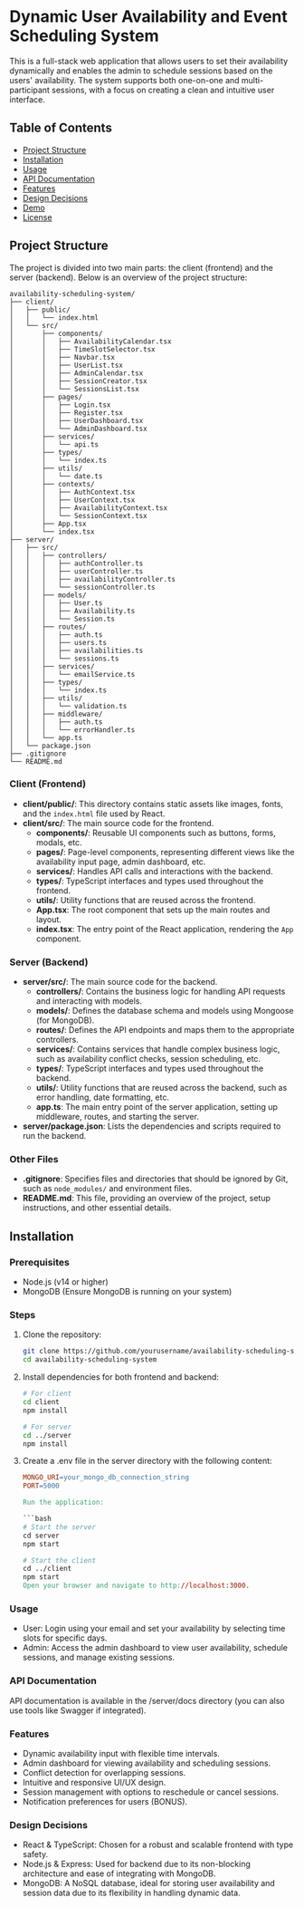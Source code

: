# Dynamic User Availability and Event Scheduling System

This is a full-stack web application that allows users to set their availability dynamically and enables the admin to schedule sessions based on the users' availability. The system supports both one-on-one and multi-participant sessions, with a focus on creating a clean and intuitive user interface.

## Table of Contents

- [Project Structure](#project-structure)
- [Installation](#installation)
- [Usage](#usage)
- [API Documentation](#api-documentation)
- [Features](#features)
- [Design Decisions](#design-decisions)
- [Demo](#demo)
- [License](#license)

## Project Structure

The project is divided into two main parts: the client (frontend) and the server (backend). Below is an overview of the project structure:

```
availability-scheduling-system/
├── client/
│   ├── public/
│   │   └── index.html
│   └── src/
│       ├── components/
│       │   ├── AvailabilityCalendar.tsx
│       │   ├── TimeSlotSelector.tsx
│       │   ├── Navbar.tsx
│       │   ├── UserList.tsx
│       │   ├── AdminCalendar.tsx
│       │   ├── SessionCreator.tsx
│       │   └── SessionsList.tsx
│       ├── pages/
│       │   ├── Login.tsx
│       │   ├── Register.tsx
│       │   ├── UserDashboard.tsx
│       │   └── AdminDashboard.tsx
│       ├── services/
│       │   └── api.ts
│       ├── types/
│       │   └── index.ts
│       ├── utils/
│       │   └── date.ts
│       ├── contexts/
│       │   ├── AuthContext.tsx
│       │   ├── UserContext.tsx
│       │   ├── AvailabilityContext.tsx
│       │   └── SessionContext.tsx
│       ├── App.tsx
│       └── index.tsx
├── server/
│   ├── src/
│   │   ├── controllers/
│   │   │   ├── authController.ts
│   │   │   ├── userController.ts
│   │   │   ├── availabilityController.ts
│   │   │   └── sessionController.ts
│   │   ├── models/
│   │   │   ├── User.ts
│   │   │   ├── Availability.ts
│   │   │   └── Session.ts
│   │   ├── routes/
│   │   │   ├── auth.ts
│   │   │   ├── users.ts
│   │   │   ├── availabilities.ts
│   │   │   └── sessions.ts
│   │   ├── services/
│   │   │   └── emailService.ts
│   │   ├── types/
│   │   │   └── index.ts
│   │   ├── utils/
│   │   │   └── validation.ts
│   │   ├── middleware/
│   │   │   ├── auth.ts
│   │   │   └── errorHandler.ts
│   │   └── app.ts
│   └── package.json
├── .gitignore
└── README.md
```

### Client (Frontend)

- **client/public/**: This directory contains static assets like images, fonts, and the `index.html` file used by React.
- **client/src/**: The main source code for the frontend.
  - **components/**: Reusable UI components such as buttons, forms, modals, etc.
  - **pages/**: Page-level components, representing different views like the availability input page, admin dashboard, etc.
  - **services/**: Handles API calls and interactions with the backend.
  - **types/**: TypeScript interfaces and types used throughout the frontend.
  - **utils/**: Utility functions that are reused across the frontend.
  - **App.tsx**: The root component that sets up the main routes and layout.
  - **index.tsx**: The entry point of the React application, rendering the `App` component.

### Server (Backend)

- **server/src/**: The main source code for the backend.
  - **controllers/**: Contains the business logic for handling API requests and interacting with models.
  - **models/**: Defines the database schema and models using Mongoose (for MongoDB).
  - **routes/**: Defines the API endpoints and maps them to the appropriate controllers.
  - **services/**: Contains services that handle complex business logic, such as availability conflict checks, session scheduling, etc.
  - **types/**: TypeScript interfaces and types used throughout the backend.
  - **utils/**: Utility functions that are reused across the backend, such as error handling, date formatting, etc.
  - **app.ts**: The main entry point of the server application, setting up middleware, routes, and starting the server.
- **server/package.json**: Lists the dependencies and scripts required to run the backend.

### Other Files

- **.gitignore**: Specifies files and directories that should be ignored by Git, such as `node_modules/` and environment files.
- **README.md**: This file, providing an overview of the project, setup instructions, and other essential details.

## Installation

### Prerequisites

- Node.js (v14 or higher)
- MongoDB (Ensure MongoDB is running on your system)

### Steps

1. Clone the repository:

   ```bash
   git clone https://github.com/yourusername/availability-scheduling-system.git
   cd availability-scheduling-system

   ```

2. Install dependencies for both frontend and backend:

   ```bash
   # For client
   cd client
   npm install

   # For server
   cd ../server
   npm install

   ```

3. Create a .env file in the server directory with the following content:

   ````makefile
   MONGO_URI=your_mongo_db_connection_string
   PORT=5000
   
   Run the application:
   
   ```bash
   # Start the server
   cd server
   npm start

   # Start the client
   cd ../client
   npm start
   Open your browser and navigate to http://localhost:3000.
   ````

### Usage

- User: Login using your email and set your availability by selecting time slots for specific days.
- Admin: Access the admin dashboard to view user availability, schedule sessions, and manage existing sessions.

### API Documentation

API documentation is available in the /server/docs directory (you can also use tools like Swagger if integrated).

### Features

- Dynamic availability input with flexible time intervals.
- Admin dashboard for viewing availability and scheduling sessions.
- Conflict detection for overlapping sessions.
- Intuitive and responsive UI/UX design.
- Session management with options to reschedule or cancel sessions.
- Notification preferences for users (BONUS).

### Design Decisions

- React & TypeScript: Chosen for a robust and scalable frontend with type safety.
- Node.js & Express: Used for backend due to its non-blocking architecture and ease of integrating with MongoDB.
- MongoDB: A NoSQL database, ideal for storing user availability and session data due to its flexibility in handling dynamic data.
